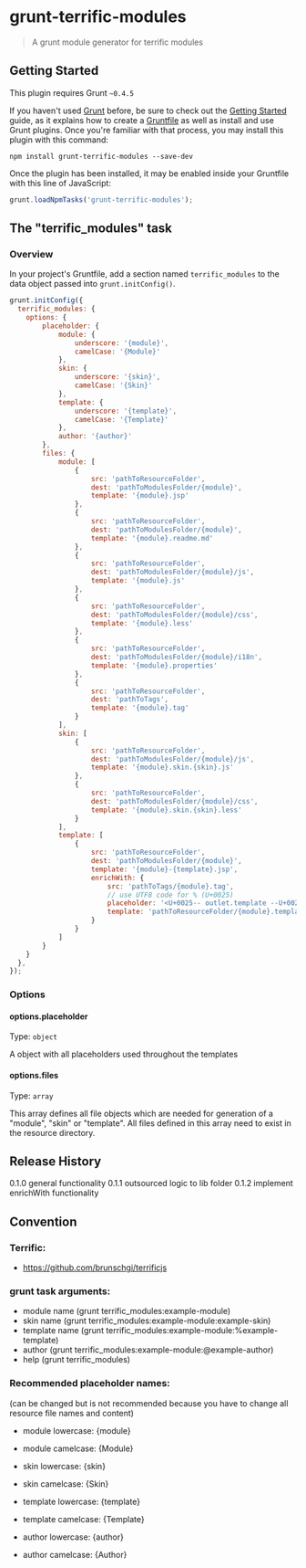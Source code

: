 # grunt-terrific-modules

> A grunt module generator for terrific modules

## Getting Started
This plugin requires Grunt `~0.4.5`

If you haven't used [Grunt](http://gruntjs.com/) before, be sure to check out the [Getting Started](http://gruntjs.com/getting-started) guide, as it explains how to create a [Gruntfile](http://gruntjs.com/sample-gruntfile) as well as install and use Grunt plugins. Once you're familiar with that process, you may install this plugin with this command:

```shell
npm install grunt-terrific-modules --save-dev
```

Once the plugin has been installed, it may be enabled inside your Gruntfile with this line of JavaScript:

```js
grunt.loadNpmTasks('grunt-terrific-modules');
```

## The "terrific_modules" task

### Overview
In your project's Gruntfile, add a section named `terrific_modules` to the data object passed into `grunt.initConfig()`.

```js
grunt.initConfig({
  terrific_modules: {
    options: {
    	placeholder: {
    		module: {
    			underscore: '{module}',
    			camelCase: '{Module}'
    		},
    		skin: {
    			underscore: '{skin}',
    			camelCase: '{Skin}'
    		},
    		template: {
    			underscore: '{template}',
    			camelCase: '{Template}'
    		},
    		author: '{author}'
    	},
    	files: {
    		module: [
    			{
    				src: 'pathToResourceFolder',
    				dest: 'pathToModulesFolder/{module}',
    				template: '{module}.jsp'
    			},
    			{
    				src: 'pathToResourceFolder',
    				dest: 'pathToModulesFolder/{module}',
    				template: '{module}.readme.md'
    			},
    			{
    				src: 'pathToResourceFolder',
    				dest: 'pathToModulesFolder/{module}/js',
    				template: '{module}.js'
    			},
    			{
    				src: 'pathToResourceFolder',
    				dest: 'pathToModulesFolder/{module}/css',
    				template: '{module}.less'
    			},
    			{
    				src: 'pathToResourceFolder',
    				dest: 'pathToModulesFolder/{module}/i18n',
    				template: '{module}.properties'
    			},
    			{
    				src: 'pathToResourceFolder',
    				dest: 'pathToTags',
    				template: '{module}.tag'
    			}
    		],
    		skin: [
    			{
    				src: 'pathToResourceFolder',
    				dest: 'pathToModulesFolder/{module}/js',
    				template: '{module}.skin.{skin}.js'
    			},
    			{
    				src: 'pathToResourceFolder',
    				dest: 'pathToModulesFolder/{module}/css',
    				template: '{module}.skin.{skin}.less'
    			}
    		],
    		template: [
    			{
    				src: 'pathToResourceFolder',
    				dest: 'pathToModulesFolder/{module}',
    				template: '{module}-{template}.jsp',
    				enrichWith: {
    					src: 'pathToTags/{module}.tag',
    					// use UTF8 code for % (U+0025)
    					placeholder: '<U+0025-- outlet.template --U+0025>',
    					template: 'pathToResourceFolder/{module}.template.tag'
    				}
    			}
    		]
    	}
    }
  },
});
```

### Options

#### options.placeholder
Type: `object`

A object with all placeholders used throughout the templates

#### options.files
Type: `array`

This array defines all file objects which are needed for generation of a "module", "skin" or "template".
All files defined in this array need to exist in the resource directory.

## Release History
0.1.0 general functionality
0.1.1 outsourced logic to lib folder
0.1.2 implement enrichWith functionality


## Convention

### Terrific:
- https://github.com/brunschgi/terrificjs

### grunt task arguments:
- module name
	(grunt terrific_modules:example-module)
- skin name
	(grunt terrific_modules:example-module:example-skin)
- template name
	(grunt terrific_modules:example-module:%example-template)
- author
	(grunt terrific_modules:example-module:@example-author)
- help
	(grunt terrific_modules)

### Recommended placeholder names:
(can be changed but is not recommended because you have to change all resource file names and content)

- module lowercase: {module}
- module camelcase: {Module}

- skin lowercase: {skin}
- skin camelcase: {Skin}

- template lowercase: {template}
- template camelcase: {Template}

- author lowercase: {author}
- author camelcase: {Author}

















